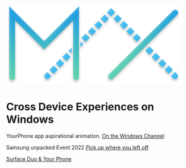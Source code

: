 ![image](/images/maxcolor.png)

# Cross Device Experiences on Windows

YourPhone app aspirational animation. [On the Windows Channel](https://www.youtube.com/watch?v=tZrpoSUQCJ0) 

Samsung unpacked Event 2022 [Pick up where you left off](https://www.youtube.com/watch?v=KpTBm_fg-Wk&t=3322s)

[Surface Duo & Your Phone](https://www.onmsft.com/news/surface-duo-february-update-your-phone-android)
